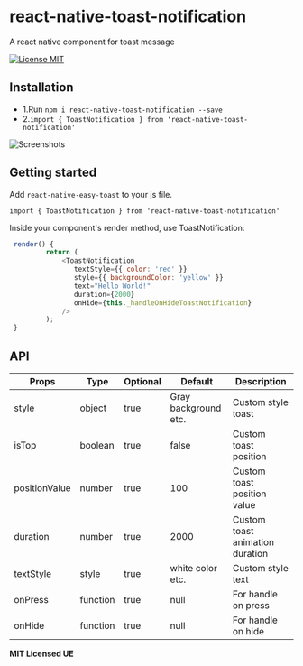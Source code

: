 # react-native-toast-notification

A react native component for toast message

[![License MIT](http://img.shields.io/badge/license-MIT-orange.svg?style=flat)](https://raw.githubusercontent.com/ue/react-native-toast-notification/master/LICENSE)

## Installation

- 1.Run `npm i react-native-toast-notification --save`
- 2.`import { ToastNotification } from 'react-native-toast-notification'`

![Screenshots](https://media.giphy.com/media/2Y9EqfZPI10I8s7hRM/giphy.gif)

## Getting started

Add `react-native-easy-toast` to your js file.

`import { ToastNotification } from 'react-native-toast-notification'`

Inside your component's render method, use ToastNotification:

```javascript
 render() {
         return (
             <ToastNotification
                textStyle={{ color: 'red' }}
                style={{ backgroundColor: 'yellow' }}
                text="Hello World!"
                duration={2000}
                onHide={this._handleOnHideToastNotification}
             />
         );
 }

```

## API

| Props         | Type     | Optional | Default              | Description                     |
| ------------- | -------- | -------- | -------------------- | ------------------------------- |
| style         | object   | true     | Gray background etc. | Custom style toast              |
| isTop         | boolean  | true     | false                | Custom toast position           |
| positionValue | number   | true     | 100                  | Custom toast position value     |
| duration      | number   | true     | 2000                 | Custom toast animation duration |
| textStyle     | style    | true     | white color etc.     | Custom style text               |
| onPress       | function | true     | null                 | For handle on press             |
| onHide        | function | true     | null                 | For handle on hide              |

**MIT Licensed UE**
